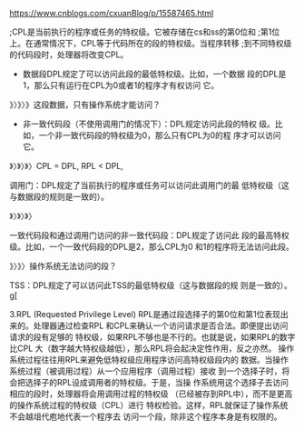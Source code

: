 https://www.cnblogs.com/cxuanBlog/p/15587465.html

;CPL是当前执行的程序或任务的特权级。它被存储在cs和ss的第0位和
;第1位上。在通常情况下，CPL等于代码所在的段的特权级。当程序转移
;到不同特权级的代码段时，处理器将改变CPL。

- 数据段DPL规定了可以访问此段的最低特权级。比如，一个数据
段的DPL是1，那么只有运行在CPL为0或者1的程序才有权访问
它。

》〉》〉》这段数据，只有操作系统才能访问？

- 非一致代码段（不使用调用门的情况下）：DPL规定访问此段的特权
级。比如，一个非一致代码段的特权级为0，那么只有CPL为0的程
序才可以访问它。

》〉》〉》〉CPL = DPL, RPL < DPL, 

调用门：DPL规定了当前执行的程序或任务可以访问此调用门的最
低特权级（这与数据段的规则是一致的）。

》〉》〉》〉

一致代码段和通过调用门访问的非一致代码段：DPL规定了访问此
段的最高特权级。比如，一个一致代码段的DPL是2，那么CPL为0
和1的程序将无法访问此段。

》〉》〉操作系统无法访问的段？

TSS：DPL规定了可以访问此TSS的最低特权级（这与数据段的规
则是一致的）。
g[

3.RPL (Requested Privilege Level)
RPL是通过段选择子的第0位和第1位表现出来的。处理器通过检查RPL
和CPL来确认一个访问请求是否合法。即便提出访问请求的段有足够的
特权级，如果RPL不够也是不行的。也就是说，如果RPL的数字比CPL
大（数字越大特权级越低），那么RPL将会起决定性作用，反之亦然。
操作系统过程往往用RPL来避免低特权级应用程序访问高特权级段内的
数据。当操作系统过程（被调用过程）从一个应用程序（调用过程）接收
到一个选择子时，将会把选择子的RPL设成调用者的特权级。于是，当操
作系统用这个选择子去访问相应的段时，处理器将会用调用过程的特权级
（已经被存到RPL中），而不是更高的操作系统过程的特权级（CPL）进行
特权检验。这样，RPL就保证了操作系统不会越俎代庖地代表一个程序去
访问一个段，除非这个程序本身是有权限的。

